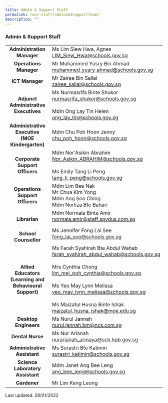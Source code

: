 ```yaml
---
title: Admin & Support Staff
permalink: /our-staff/adminandsupportteam/
description: ""
---
```

### Admin & Support Staff

|  |  |
|:---:|---|
| **Administration Manager** | Ms Lim Siew Hwa, Agnes<br>[LIM\_Siew\_Hwa@schools.gov.sg](mailto:LIM_Siew_Hwa@schools.gov.sg) |
| **Operations Manager** | Mr Muhammed Yusry Bin Ahmad<br>[muhammed\_yusry\_ahmad@schools.gov.sg](mailto:muhammed_yusry_ahmad@schools.gov.sg) |
| **ICT Manager** | Mr Zairee Bin Sallai<br>[zairee\_sallai@schools.gov.sg](mailto:zairee_sallai@schools.gov.sg) |
| **Adjunct Administrative Executives** | Ms Nurmasrifa Binte Shukor<br>[nurmasrifa\_shukor@schools.gov.sg](mailto:nurmasrifa_shukor@schools.gov.sg) <br> <br>Mdm Ong Lay Tin Helen<br>[ong\_lay\_tin@schools.gov.sg](mailto:ong_lay_tin@schools.gov.sg)  |
| **Administrative Executive<br>(MOE Kindergarten)** | Mdm Chu Poh Hoon Jenny<br>[chu\_poh\_hoon@schools.gov.sg](mailto:chu_poh_hoon@schools.gov.sg)<br>  |
| **Corporate Support Officers** | Mdm Nor'Asikin Abrahim<br>[Nor\_Asikin\_ABRAHIM@schools.gov.sg](mailto:Nor_Asikin_ABRAHIM@schools.gov.sg)<br>         <br>Ms Emily Tang Li Peng<br>[tang\_li\_peng@schools.gov.sg](mailto:tang_li_peng@schools.gov.sg)<br>  |
| **Operations Support Officers** | Mdm Lim Bee Nak<br>Mr Chua Kim Yong<br>Mdm Ang Soo Ching<br>Mdm Norliza Bte Bahari |
| **<br>Librarian** | Mdm Normala Binte Amir<br>[normala.amir@staff.spydus.com.sg](mailto:normala.amir@staff.spydus.com.sg)   |
| **<br>School Counsellor** | Ms Jennifer Fong Lai See<br>[fong\_lai\_see@schools.gov.sg](mailto:fong_lai_see@schools.gov.sg)  |
| **Allied Educators (Learning and Behavioural Support)** | Ms Farah Syahirah Bte Abdul Wahab <br>[farah\_syahirah\_abdul\_wahab@schools.gov.sg](mailto:farah_syahirah_abdul_wahab@moe.edu.sg)<br><br>Mrs Cynthia Chong <br>[lim\_mei\_poh\_cynthia@schools.gov.sg](mailto:lim_mei_poh_cynthia@schools.gov.sg)<br> <br>Ms Yeo May Lynn Melissa<br>[yeo\_may\_lynn\_melissa@schools.gov.sg](mailto:yeo_may_lynn_melissa@schools.gov.sg)<br> <br>Ms Maizatul Husna Binte Ishak<br>[maizatul\_husna\_ishak@moe.edu.sg](mailto:maizatul_husna_ishak@moe.edu.sg) |
| **Desktop Engineers** | Ms Nurul Jannah<br>[nurul.jannah.bm@ncs.com.sg](mailto:nurul.jannah.bm@ncs.com.sg)<br>          |
| **Dental Nurse** | Ms Nur Arianah<br>[nurarianah\_armaya@sch.hpb.gov.sg](mailto:nurarianah_armaya@sch.hpb.gov.sg) |
| **Administrative Assistant** | Ms Surastri Bte Katimin<br>[surastri\_katimin@schools.gov.sg](mailto:surastri_katimin@schools.gov.sg) |
| **Science Laboratory Assistant** | Mdm Janet Ang Bee Leng<br>[ang\_bee\_leng@schools.gov.sg](mailto:ang_bee_leng@schools.gov.sg) |
| **Gardener** | Mr Lim Keng Leong  |

Last updated: 28/01/2022